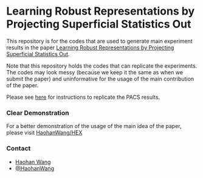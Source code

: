 # Learning Robust Representations by Projecting Superficial Statistics Out

This repository is for the codes that are used to generate main experiment results in the paper [Learning Robust Representations by Projecting Superficial Statistics Out](https://openreview.net/pdf?id=rJEjjoR9K7). 

Note that this repository holds the codes that can replicate the experiments. The codes may look messy (because we keep it the same as when we submit the paper) and uninformative for the usage of the main contribution of the paper. 

Please see [here](https://github.com/HaohanWang/HEX_experiments/issues/1) for instructions to replicate the PACS results. 

### Clear Demonstration
For a better demonstration of the usage of the main idea of the paper, please visit [HaohanWang/HEX](https://github.com/HaohanWang/HEX)

### Contact
- [Haohan Wang](http://www.cs.cmu.edu/~haohanw/)
- [@HaohanWang](https://twitter.com/HaohanWang)
